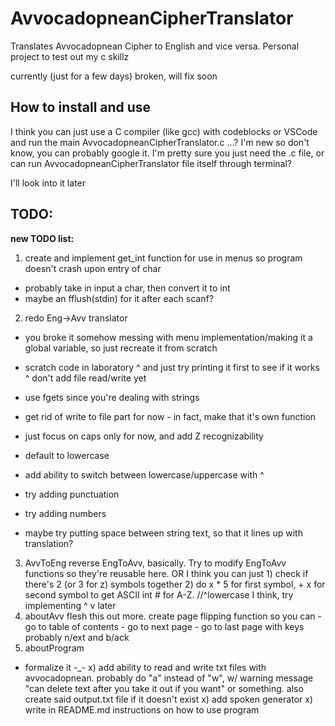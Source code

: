 # AvvocadopneanCipherTranslator
Translates Avvocadopnean Cipher to English and vice versa. Personal project to test out my c skillz

currently (just for a few days) broken, will fix soon


## How to install and use
I think you can just use a C compiler (like gcc) with codeblocks or VSCode and run the main AvvocadopneanCipherTranslator.c ...? I'm new so don't know, you can probably google it. I'm pretty sure you just need the .c file, or can run AvvocadopneanCipherTranslator file itself through terminal?

I'll look into it later

## TODO:

**new TODO list:**
1) create and implement get_int function for use in menus so program doesn't crash upon entry of char
  - probably take in input a char, then convert it to int
  - maybe an fflush(stdin) for it after each scanf? 
2) redo Eng->Avv translator
  - you broke it somehow messing with menu implementation/making it a global variable, so just recreate it from scratch
  - scratch code in laboratory ^ and just try printing it first to see if it works ^ don't add file read/write yet
  - use fgets since you're dealing with strings
  - get rid of write to file part for now - in fact, make that it's own function 
  - just focus on caps only for now, and add Z recognizability

  - default to lowercase
  - add ability to switch between lowercase/uppercase with ^
  - try adding punctuation
  - try adding numbers
  - maybe try putting space between string text, so that it lines up with translation?
3) AvvToEng
        reverse EngToAvv, basically. Try to modify EngToAvv functions so they're reusable here.
        OR I think you can just 1) check if there's 2 (or 3 for z) symbols together 2) do x * 5 for first symbol, + x for second symbol to get ASCII int # for A-Z.
        //^lowercase I think, try implementing ^ v later
4) aboutAvv
    flesh this out more. create page flipping function so you can
        - go to table of contents
        - go to next page
        - go to last page
            with keys probably n/ext and b/ack
5) aboutProgram
  - formalize it -_- 
x) add ability to read and write txt files with avvocadopnean. probably do "a" instead of "w", w/ warning message "can delete text after you take it out if you want" or something. also create said output.txt file if it doesn't exist
x) add spoken generator
x) write in README.md instructions on how to use program
